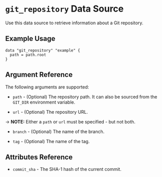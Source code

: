 # `git_repository` Data Source

Use this data source to retrieve information about a Git repository.

## Example Usage

```hcl
data "git_repository" "example" {
  path = path.root
}
```

## Argument Reference

The following arguments are supported:

* `path` - (Optional) The repository path. It can also be sourced from the `GIT_DIR` environment variable.

* `url` - (Optional) The repository URL.

-> **NOTE:** Either a `path` or `url` must be specified - but not both.

* `branch` - (Optional) The name of the branch.

* `tag` - (Optional) The name of the tag.

## Attributes Reference

* `commit_sha` - The SHA-1 hash of the current commit.
